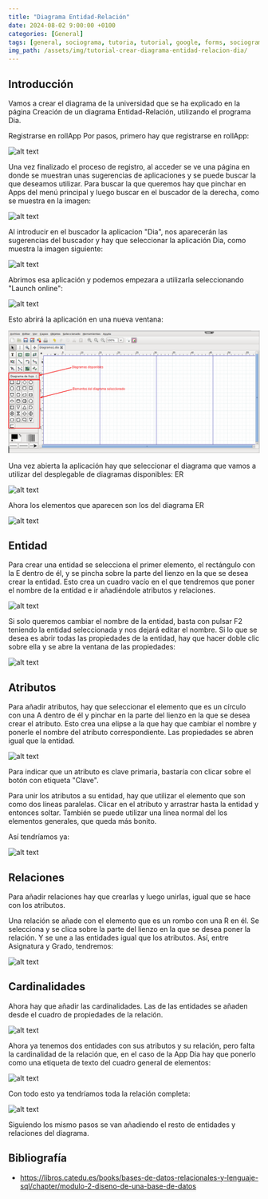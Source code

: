 ```yaml
---
title: "Diagrama Entidad-Relación"
date: 2024-08-02 9:00:00 +0100
categories: [General]
tags: [general, sociograma, tutoria, tutorial, google, forms, sociogram, add on, alumnos, clase, dinamica, gratis, free]
img_path: /assets/img/tutorial-crear-diagrama-entidad-relacion-dia/
---
```


## Introducción

Vamos a crear el diagrama de la universidad que se ha explicado en la página Creación de un diagrama Entidad-Relación, utilizando el programa Dia.

Registrarse en rollApp
Por pasos, primero hay que registrarse en rollApp:

![alt text](rolapp-signup.png)

Una vez finalizado el proceso de registro, al acceder se ve una página en donde se muestran unas sugerencias de aplicaciones y se puede buscar la que deseamos utilizar. Para buscar la que queremos hay que pinchar en Apps del menú principal y luego buscar en el buscador de la derecha, como se muestra en la imagen:

![alt text](rollapp-apps.png)

Al introducir en el buscador la aplicacion "Dia", nos aparecerán las sugerencias del buscador y hay que seleccionar la aplicación Dia, como muestra la imagen siguiente:

![alt text](rollapp-select-dia.png)

Abrimos esa aplicación y podemos empezara a utilizarla seleccionando "Launch online":

![alt text](rollapp-dia-launchonline.png)

Esto abrirá la aplicación en una nueva ventana:

![alt text](5LAdia.png)

Una vez abierta la aplicación hay que seleccionar el diagrama que vamos a utilizar del desplegable de diagramas disponibles: ER

![alt text](dia-er.png)

Ahora los elementos que aparecen son los del diagrama ER

![alt text](dia-er-elementos.png)

## Entidad

Para crear una entidad se selecciona el primer elemento, el rectángulo con la E dentro de él, y se pincha sobre la parte del lienzo en la que se desea crear la entidad. Esto crea un cuadro vacío en el que tendremos que poner el nombre de la entidad e ir añadiéndole atributos y relaciones.

![alt text](dia-entidad.png)

Si solo queremos cambiar el nombre de la entidad, basta con pulsar F2 teniendo la entidad seleccionada y nos dejará editar el nombre. Si lo que se desea es abrir todas las propiedades de la entidad, hay que hacer doble clic sobre ella y se abre la ventana de las propiedades:

![alt text](dia-propiedades-entidad.png)

## Atributos

Para añadir atributos, hay que seleccionar el elemento que es un círculo con una A dentro de él y pinchar en la parte del lienzo en la que se desea crear el atributo. Esto crea una elipse a la que hay que cambiar el nombre y ponerle el nombre del atributo correspondiente. Las propiedades se abren igual que la entidad.

![alt text](dia-propiedades-atributo-1.png)

Para indicar que un atributo es clave primaria, bastaría con clicar sobre el botón con etiqueta "Clave".

Para unir los atributos a su entidad, hay que utilizar el elemento que son como dos líneas paralelas. Clicar en el atributo y arrastrar hasta la entidad y entonces soltar. También se puede utilizar una linea normal del los elementos generales, que queda más bonito.

Así tendríamos ya:

![alt text](dia-er-entidad-atributos.png)

## Relaciones

Para añadir relaciones hay que crearlas y luego unirlas, igual que se hace con los atributos.

Una relación se añade con el elemento que es un rombo con una R en él. Se selecciona y se clica sobre la parte del lienzo en la que se desea poner la relación. Y se une a las entidades igual que los atributos. Así, entre Asignatura y Grado, tendremos:

![alt text](dia-relacioin-completa.png)

## Cardinalidades

Ahora hay que añadir las cardinalidades. Las de las entidades se añaden desde el cuadro de propiedades de la relación.

![alt text](dia-propiedades-relacioni.png)

Ahora ya tenemos dos entidades con sus atributos y su relación, pero falta la cardinalidad de la relación que, en el caso de la App Dia hay que ponerlo como una etiqueta de texto del cuadro general de elementos:

![alt text](dia-etiqueta-texto.png)

Con todo esto ya tendríamos toda la relación completa:

![alt text](dia-relacioin-completa-1.png)

Siguiendo los mismo pasos se van añadiendo el resto de entidades y relaciones del diagrama.

## Bibliografía

- <https://libros.catedu.es/books/bases-de-datos-relacionales-y-lenguaje-sql/chapter/modulo-2-diseno-de-una-base-de-datos>